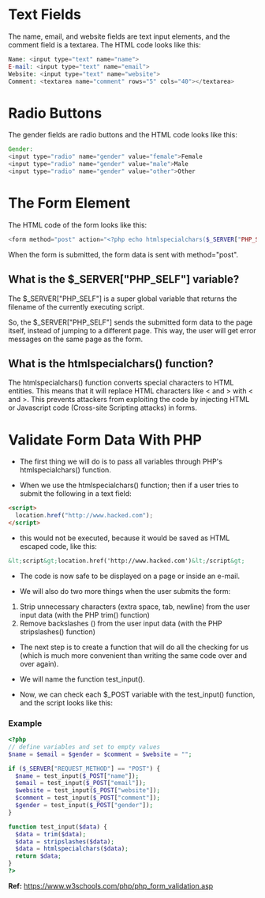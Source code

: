 # Text Fields

The name, email, and website fields are text input elements, and the comment field is a textarea. The HTML code looks like this:

```php
Name: <input type="text" name="name">
E-mail: <input type="text" name="email">
Website: <input type="text" name="website">
Comment: <textarea name="comment" rows="5" cols="40"></textarea>
```

# Radio Buttons

The gender fields are radio buttons and the HTML code looks like this:

```php
Gender:
<input type="radio" name="gender" value="female">Female
<input type="radio" name="gender" value="male">Male
<input type="radio" name="gender" value="other">Other
```

# The Form Element

The HTML code of the form looks like this:

```php
<form method="post" action="<?php echo htmlspecialchars($_SERVER["PHP_SELF"]);?>">
```

When the form is submitted, the form data is sent with method="post".

## What is the $\_SERVER["PHP_SELF"] variable?

The $\_SERVER["PHP_SELF"] is a super global variable that returns the filename of the currently executing script.

So, the $\_SERVER["PHP_SELF"] sends the submitted form data to the page itself, instead of jumping to a different page. This way, the user will get error messages on the same page as the form.

## What is the htmlspecialchars() function?

The htmlspecialchars() function converts special characters to HTML entities. This means that it will replace HTML characters like < and > with &lt; and &gt;. This prevents attackers from exploiting the code by injecting HTML or Javascript code (Cross-site Scripting attacks) in forms.

# Validate Form Data With PHP

- The first thing we will do is to pass all variables through PHP's htmlspecialchars() function.

- When we use the htmlspecialchars() function; then if a user tries to submit the following in a text field:

```html
<script>
  location.href("http://www.hacked.com");
</script>
```

- this would not be executed, because it would be saved as HTML escaped code, like this:

```html
&lt;script&gt;location.href('http://www.hacked.com')&lt;/script&gt;
```

- The code is now safe to be displayed on a page or inside an e-mail.

- We will also do two more things when the user submits the form:

1. Strip unnecessary characters (extra space, tab, newline) from the user input data (with the PHP trim() function)
2. Remove backslashes (\) from the user input data (with the PHP stripslashes() function)

- The next step is to create a function that will do all the checking for us (which is much more convenient than writing the same code over and over again).

- We will name the function test_input().

- Now, we can check each $\_POST variable with the test_input() function, and the script looks like this:

### Example

```php
<?php
// define variables and set to empty values
$name = $email = $gender = $comment = $website = "";

if ($_SERVER["REQUEST_METHOD"] == "POST") {
  $name = test_input($_POST["name"]);
  $email = test_input($_POST["email"]);
  $website = test_input($_POST["website"]);
  $comment = test_input($_POST["comment"]);
  $gender = test_input($_POST["gender"]);
}

function test_input($data) {
  $data = trim($data);
  $data = stripslashes($data);
  $data = htmlspecialchars($data);
  return $data;
}
?>
```

**Ref:** https://www.w3schools.com/php/php_form_validation.asp
